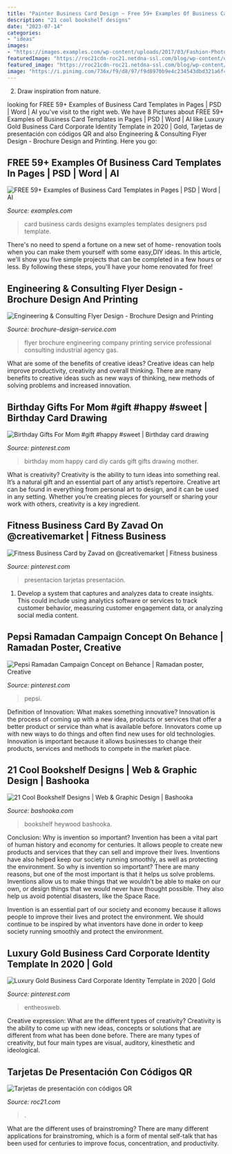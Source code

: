 ```yaml
---
title: "Painter Business Card Design ~ Free 59+ Examples Of Business Card Templates In Pages"
description: "21 cool bookshelf designs"
date: "2023-07-14"
categories:
- "ideas"
images:
- "https://images.examples.com/wp-content/uploads/2017/03/Fashion-Photography-Business-Card.jpg"
featuredImage: "https://roc21cdn-roc21.netdna-ssl.com/blog/wp-content/uploads/2012/09/tarjetas-presentacion-qr-3.jpg"
featured_image: "https://roc21cdn-roc21.netdna-ssl.com/blog/wp-content/uploads/2012/09/tarjetas-presentacion-qr-3.jpg"
image: "https://i.pinimg.com/736x/f9/d8/97/f9d8970b9e4c234543dbd321a6f4a4e9.jpg"
---
```



2. Draw inspiration from nature.

	

		
looking for FREE 59+ Examples of Business Card Templates in Pages | PSD | Word | AI you've visit to the right web. We have 8 Pictures about FREE 59+ Examples of Business Card Templates in Pages | PSD | Word | AI like Luxury Gold Business Card Corporate Identity Template in 2020 | Gold, Tarjetas de presentación con códigos QR and also Engineering &amp; Consulting Flyer Design - Brochure Design and Printing. Here you go:
		
    
## FREE 59+ Examples Of Business Card Templates In Pages | PSD | Word | AI

<img loading=lazy src="https://images.examples.com/wp-content/uploads/2017/03/Fashion-Photography-Business-Card.jpg" onerror="this.onerror=null;this.src='https://tse4.mm.bing.net/th?id=OIP.m3ejFyJwiFQUAVON8KIoyQHaFj&amp;pid=15.1';" alt="FREE 59+ Examples of Business Card Templates in Pages | PSD | Word | AI">

_Source: examples.com_

>card business cards designs examples templates designers psd template. 

	

There's no need to spend a fortune on a new set of home- renovation tools when you can make them yourself with some easy,DIY ideas. In this article, we'll show you five simple projects that can be completed in a few hours or less. By following these steps, you'll have your home renovated for free!

    
## Engineering &amp; Consulting Flyer Design - Brochure Design And Printing

<img loading=lazy src="https://www.brochure-design-service.com/wp-content/uploads/2018/04/BCP-Flyer-MockupPSD-008-1024x768.jpg" onerror="this.onerror=null;this.src='https://tse4.mm.bing.net/th?id=OIP.dpAkHgs5cDBSV9KDzSuopQHaFj&amp;pid=15.1';" alt="Engineering &amp; Consulting Flyer Design - Brochure Design and Printing">

_Source: brochure-design-service.com_

>flyer brochure engineering company printing service professional consulting industrial agency gas. 

	

What are some of the benefits of creative ideas?
Creative ideas can help improve productivity, creativity and overall thinking. There are many benefits to creative ideas such as new ways of thinking, new methods of solving problems and increased innovation.

    
## Birthday Gifts For Mom #gift #happy #sweet | Birthday Card Drawing

<img loading=lazy src="https://i.pinimg.com/736x/ad/8e/a5/ad8ea52ba2aecf634df88a5fd1de58ad.jpg" onerror="this.onerror=null;this.src='https://tse2.mm.bing.net/th?id=OIP.ac2F9miF4WoOvYi4XHV_uwHaJ9&amp;pid=15.1';" alt="Birthday Gifts For Mom #gift #happy #sweet | Birthday card drawing">

_Source: pinterest.com_

>birthday mom happy card diy cards gift gifts drawing mother. 

	

What is creativity?
Creativity is the ability to turn ideas into something real. It’s a natural gift and an essential part of any artist’s repertoire. Creative art can be found in everything from personal art to design, and it can be used in any setting. Whether you’re creating pieces for yourself or sharing your work with others, creativity is a key ingredient.

    
## Fitness Business Card By Zavad On @creativemarket | Fitness Business

<img loading=lazy src="https://i.pinimg.com/736x/44/10/62/44106269448873849179658c76d19ec8--business-cards-templates.jpg" onerror="this.onerror=null;this.src='https://tse1.mm.bing.net/th?id=OIP.QIBibVv_fQdVcLl8Irp46gHaFj&amp;pid=15.1';" alt="Fitness Business Card by Zavad on @creativemarket | Fitness business">

_Source: pinterest.com_

>presentacion tarjetas presentación. 

	

1. Develop a system that captures and analyzes data to create insights. This could include using analytics software or services to track customer behavior, measuring customer engagement data, or analyzing social media content. 

    
## Pepsi Ramadan Campaign Concept On Behance | Ramadan Poster, Creative

<img loading=lazy src="https://i.pinimg.com/736x/49/16/7e/49167e4d44cf95e7752dfb909f85b2e8.jpg" onerror="this.onerror=null;this.src='https://tse2.mm.bing.net/th?id=OIP.MbhDIxSeanFt_8d7wm7csAHaK_&amp;pid=15.1';" alt="Pepsi Ramadan Campaign Concept on Behance | Ramadan poster, Creative">

_Source: pinterest.com_

>pepsi. 

	

Definition of Innovation: What makes something innovative?
Innovation is the process of coming up with a new idea, products or services that offer a better product or service than what is available before. Innovators come up with new ways to do things and often find new uses for old technologies. Innovation is important because it allows businesses to change their products, services and methods to compete in the market place.

    
## 21 Cool Bookshelf Designs | Web &amp; Graphic Design | Bashooka

<img loading=lazy src="https://bashooka.com/wp-content/uploads/2015/06/bookshelf-design-bshk-16.jpg" onerror="this.onerror=null;this.src='https://tse2.mm.bing.net/th?id=OIP.xaRmbWJZAPc-_LiG7v4Q3gHaLH&amp;pid=15.1';" alt="21 Cool Bookshelf Designs | Web &amp; Graphic Design | Bashooka">

_Source: bashooka.com_

>bookshelf heywood bashooka. 

	

Conclusion: Why is invention so important?
Invention has been a vital part of human history and economy for centuries. It allows people to create new products and services that they can sell and improve their lives. Inventions have also helped keep our society running smoothly, as well as protecting the environment.
So why is invention so important? There are many reasons, but one of the most important is that it helps us solve problems. Inventions allow us to make things that we wouldn’t be able to make on our own, or design things that we would never have thought possible. They also help us avoid potential disasters, like the Space Race.

 Invention is an essential part of our society and economy because it allows people to improve their lives and protect the environment. We should continue to be inspired by what inventors have done in order to keep society running smoothly and protect the environment.

    
## Luxury Gold Business Card Corporate Identity Template In 2020 | Gold

<img loading=lazy src="https://i.pinimg.com/736x/f9/d8/97/f9d8970b9e4c234543dbd321a6f4a4e9.jpg" onerror="this.onerror=null;this.src='https://tse3.mm.bing.net/th?id=OIP.ydcn0pChAn0V_ZE9ZCKBiwHaLH&amp;pid=15.1';" alt="Luxury Gold Business Card Corporate Identity Template in 2020 | Gold">

_Source: pinterest.com_

>entheosweb. 

	

Creative expression: What are the different types of creativity?
Creativity is the ability to come up with new ideas, concepts or solutions that are different from what has been done before. There are many types of creativity, but four main types are visual, auditory, kinesthetic and ideological.

    
## Tarjetas De Presentación Con Códigos QR

<img loading=lazy src="https://roc21cdn-roc21.netdna-ssl.com/blog/wp-content/uploads/2012/09/tarjetas-presentacion-qr-3.jpg" onerror="this.onerror=null;this.src='https://tse3.mm.bing.net/th?id=OIP.oCYoO2YJBys4CDzoR-fJYQHaJ4&amp;pid=15.1';" alt="Tarjetas de presentación con códigos QR">

_Source: roc21.com_

>. 

	

What are the different uses of brainstroming?
There are many different applications for brainstroming, which is a form of mental self-talk that has been used for centuries to improve focus, concentration, and productivity.

